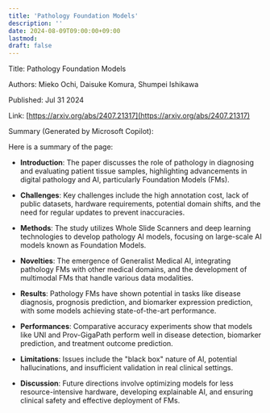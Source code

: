 ```yaml
---
title: 'Pathology Foundation Models'
description: ''
date: 2024-08-09T09:00:00+09:00
lastmod: 
draft: false
---
```


Title: Pathology Foundation Models

Authors: Mieko Ochi, Daisuke Komura, Shumpei Ishikawa

Published: Jul 31 2024

Link: [https://arxiv.org/abs/2407.21317](https://arxiv.org/abs/2407.21317)

Summary (Generated by Microsoft Copilot):

Here is a summary of the page:

- **Introduction**: The paper discusses the role of pathology in diagnosing and evaluating patient tissue samples, highlighting advancements in digital pathology and AI, particularly Foundation Models (FMs).

- **Challenges**: Key challenges include the high annotation cost, lack of public datasets, hardware requirements, potential domain shifts, and the need for regular updates to prevent inaccuracies.

- **Methods**: The study utilizes Whole Slide Scanners and deep learning technologies to develop pathology AI models, focusing on large-scale AI models known as Foundation Models.

- **Novelties**: The emergence of Generalist Medical AI, integrating pathology FMs with other medical domains, and the development of multimodal FMs that handle various data modalities.

- **Results**: Pathology FMs have shown potential in tasks like disease diagnosis, prognosis prediction, and biomarker expression prediction, with some models achieving state-of-the-art performance.

- **Performances**: Comparative accuracy experiments show that models like UNI and Prov-GigaPath perform well in disease detection, biomarker prediction, and treatment outcome prediction.

- **Limitations**: Issues include the "black box" nature of AI, potential hallucinations, and insufficient validation in real clinical settings.

- **Discussion**: Future directions involve optimizing models for less resource-intensive hardware, developing explainable AI, and ensuring clinical safety and effective deployment of FMs.
